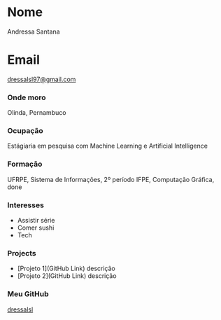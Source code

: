 # Nome
Andressa Santana

# Email
dressalsl97@gmail.com

### Onde moro
Olinda, Pernambuco

### Ocupação
Estágiaria em pesquisa com Machine Learning e Artificial Intelligence  

### Formação
UFRPE, Sistema de Informações, 2º período
IFPE, Computação Gráfica, done

### Interesses
- Assistir série
- Comer sushi
- Tech


### Projects
- [Projeto 1](GitHub Link) descrição
- [Projeto 2](GitHub Link) descrição

### Meu GitHub
[dressalsl](https://github.com/dressalsl?tab=repositories)